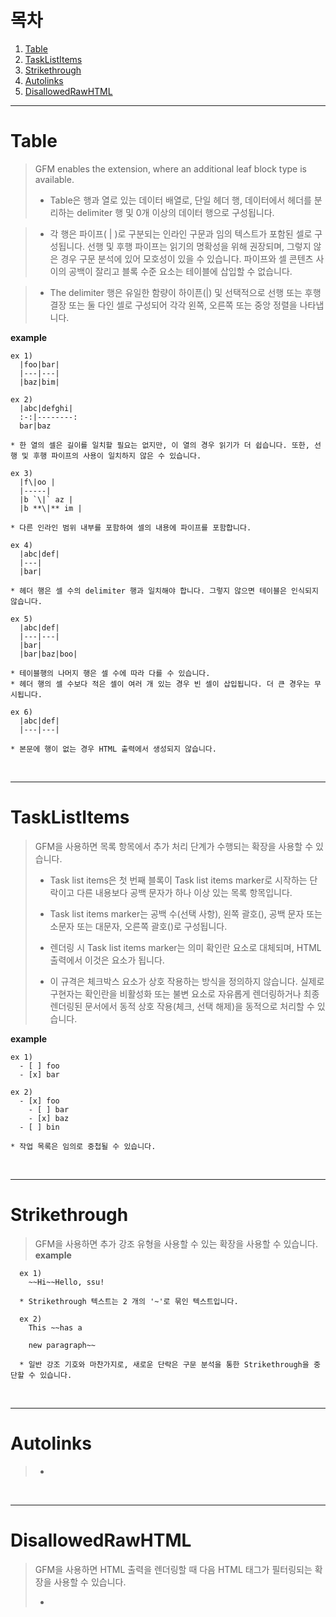 # 목차
1. [Table](#Table)
2. [TaskListItems](#TaskListItems)
3. [Strikethrough](#Strikethrough)
4. [Autolinks](#Autolinks)
5. [DisallowedRawHTML](#DisallowedRawHTML)

___

# Table
> GFM enables the extension, where an additional leaf block type is available.
> - Table은 행과 열로 있는 데이터 배열로, 단일 헤더 행, 데이터에서 헤더를 분리하는 delimiter 행 및 0개 이상의 데이터 행으로 구성됩니다.
  
> - 각 행은 파이프( | )로 구분되는 인라인 구문과 임의 텍스트가 포함된 셀로 구성됩니다. 선행 및 후행 파이프는 읽기의 명확성을 위해 권장되며, 그렇지 않은 경우 구문 분석에 있어 모호성이 있을 수 있습니다. 파이프와 셀 콘텐츠 사이의 공백이 잘리고 블록 수준 요소는 테이블에 삽입할 수 없습니다.

> - The delimiter 행은 유일한 함량이 하이픈(|) 및 선택적으로 선행 또는 후행 결장 또는 둘 다인 셀로 구성되어 각각 왼쪽, 오른쪽 또는 중앙 정렬을 나타냅니다.

**example**  
```
ex 1)
  |foo|bar|
  |---|---|
  |baz|bim|
  
ex 2)
  |abc|defghi|
  :-:|--------:
  bar|baz

* 한 열의 셀은 길이를 일치할 필요는 없지만, 이 열의 경우 읽기가 더 쉽습니다. 또한, 선행 및 후행 파이프의 사용이 일치하지 않은 수 있습니다.

ex 3)
  |f\|oo |
  |-----|
  |b `\|` az |
  |b **\|** im |
  
* 다른 인라인 범위 내부를 포함하여 셀의 내용에 파이프를 포함합니다.

ex 4)
  |abc|def|
  |---|
  |bar|
  
* 헤더 행은 셀 수의 delimiter 행과 일치해야 합니다. 그렇지 않으면 테이블은 인식되지 않습니다.

ex 5)
  |abc|def|
  |---|---|
  |bar|
  |bar|baz|boo|
  
* 테이블행의 나머지 행은 셀 수에 따라 다를 수 있습니다.  
* 헤더 행의 셀 수보다 적은 셀이 여러 개 있는 경우 빈 셀이 삽입됩니다. 더 큰 경우는 무시됩니다.

ex 6)
  |abc|def|
  |---|---|

* 본문에 행이 없는 경우 HTML 출력에서 생성되지 않습니다.
```

<br>

___

# TaskListItems
> GFM을 사용하면 목록 항목에서 추가 처리 단계가 수행되는 확장을 사용할 수 있습니다.
> 
> - Task list items은 첫 번째 블록이 Task list items marker로 시작하는 단락이고 다른 내용보다 공백 문자가 하나 이상 있는 목록 항목입니다.
> - Task list items marker는 공백 수(선택 사항), 왼쪽 괄호(), 공백 문자 또는 소문자 또는 대문자, 오른쪽 괄호()로 구성됩니다.
> - 렌더링 시 Task list items marker는 의미 확인란 요소로 대체되며, HTML 출력에서 이것은 요소가 됩니다.
> 
> - 이 규격은 체크박스 요소가 상호 작용하는 방식을 정의하지 않습니다. 실제로 구현자는 확인란을 비활성화 또는 불변 요소로 자유롭게 렌더링하거나 최종 렌더링된 문서에서 동적 상호 작용(체크, 선택 해제)을 동적으로 처리할 수 있습니다.

**example**  
```
ex 1)
  - [ ] foo
  - [x] bar

ex 2)
  - [x] foo
    - [ ] bar
    - [x] baz
  - [ ] bin

* 작업 목록은 임의로 중첩될 수 있습니다.
```

<br>

___

# Strikethrough
> GFM을 사용하면 추가 강조 유형을 사용할 수 있는 확장을 사용할 수 있습니다.
**example** 
```
  ex 1)
    ~~Hi~~Hello, ssu!
  
  * Strikethrough 텍스트는 2 개의 '~'로 묶인 텍스트입니다.
  
  ex 2)
    This ~~has a
    
    new paragraph~~
  
  * 일반 강조 기호와 마찬가지로, 새로운 단락은 구문 분석을 통한 Strikethrough을 중단할 수 있습니다.
```

<br>

___

# Autolinks
> - 


<br>

___

# DisallowedRawHTML
> GFM을 사용하면 HTML 출력을 렌더링할 때 다음 HTML 태그가 필터링되는 확장을 사용할 수 있습니다.
> - <title>
> - <textarea>
> - <style>
> - <xmp>
> - <iframe>
> - <noembed>
> - <noframes>
> - <script>
> - <plaintext>
> 
> * 필터링은 선행을 엔터티로 대체하여 수행됩니다. 이러한 태그는 특히 HTML이 고유한 방식으로 해석되는 방식을 변경할 때 선택되며 일반적으로 렌더링 된 다른 Markdown 콘텐츠의 컨텍스트에서 신뢰할 수 없습니다.
> * 다른 모든 HTML 태그는 그대로 유지됩니다.
**example** 
```
  ex 1) 
    <strong><title><style><em>
      
     <blockquote>
        <xmp> is disallowed. <XMP> is a also disallowed
     </blockquote>
```
